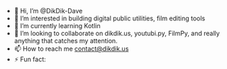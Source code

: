 - 👋 Hi, I’m @DikDik-Dave
- 👀 I’m interested in building digital public utilities, film editing tools
- 🌱 I’m currently learning Kotlin
- 💞️ I’m looking to collaborate on dikdik.us, youtubi.py, FilmPy, and really anything that catches my attention.
- 📫 How to reach me contact@dikdik.us
- ⚡ Fun fact: 

<!---
DikDik-Dave/DikDik-Dave is a ✨ special ✨ repository because its `README.md` (this file) appears on your GitHub profile.
You can click the Preview link to take a look at your changes.
--->
